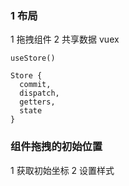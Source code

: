### 1 布局
1 拖拽组件
2 共享数据 vuex
```
useStore()

Store {
  commit,
  dispatch,
  getters,
  state
}
```
### 组件拖拽的初始位置
1 获取初始坐标
2 设置样式
